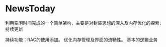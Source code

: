# NewsToday
利用空闲时间完成的一个简单架构，主要是对封装思想的深入及内存优化的探索，持续更新

持续功能：RAC的使用添加。
        优化内存管理及界面的流畅性。
        基本的逻辑业务
        
